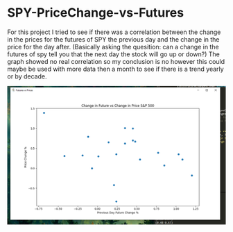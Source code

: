 # SPY-PriceChange-vs-Futures
For this project I tried to see if there was a correlation between the change in the prices for the futures of SPY the previous day and the change in the price for the day after. (Basically asking the quesition: can a change in the futures of spy tell you that the next day the stock will go up or down?) The graph showed no real correlation so my conclusion is no however this could maybe be used with more data then a month to see if there is a trend yearly or by decade.


![Result Graph](https://github.com/Carter4502/SPY-PriceChange-vs-Futures/blob/master/graph.PNG)


